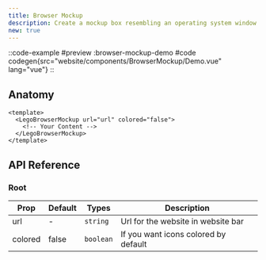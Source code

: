 ```yaml
---
title: Browser Mockup
description: Create a mockup box resembling an operating system window.
new: true
---
```


::code-example
#preview
:browser-mockup-demo
#code
codegen{src="website/components/BrowserMockup/Demo.vue" lang="vue"}
::

## Anatomy

```vue
<template>
  <LegoBrowserMockup url="url" colored="false">
    <!-- Your Content -->
  </LegoBrowserMockup>
</template>
```

## API Reference

### Root

| Prop    | Default | Types     | Description                          |
| ------- | ------- | --------- | ------------------------------------ |
| url     | -       | `string`  | Url for the website in website bar   |
| colored | false   | `boolean` | If you want icons colored by default |
